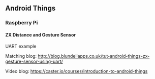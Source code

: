 ## Android Things

### Raspberry Pi

#### ZX Distance and Gesture Sensor

UART example

Matching blog: http://blog.blundellapps.co.uk/tut-android-things-zx-gesture-sensor-using-uart/

Video blog: https://caster.io/courses/introduction-to-android-things
